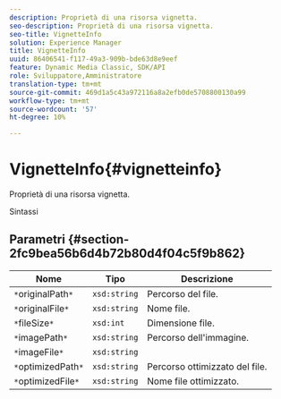 ```yaml
---
description: Proprietà di una risorsa vignetta.
seo-description: Proprietà di una risorsa vignetta.
seo-title: VignetteInfo
solution: Experience Manager
title: VignetteInfo
uuid: 86406541-f117-49a3-909b-bde63d8e9eef
feature: Dynamic Media Classic, SDK/API
role: Sviluppatore,Amministratore
translation-type: tm+mt
source-git-commit: 469d1a5c43a972116a8a2efb0de5708800130a99
workflow-type: tm+mt
source-wordcount: '57'
ht-degree: 10%

---
```



# VignetteInfo{#vignetteinfo}

Proprietà di una risorsa vignetta.

Sintassi

## Parametri {#section-2fc9bea56b6d4b72b80d4f04c5f9b862}

| Nome | Tipo | Descrizione |
|---|---|---|
| `*`originalPath`*` | `xsd:string` | Percorso del file. |
| `*`originalFile`*` | `xsd:string` | Nome file. |
| `*`fileSize`*` | `xsd:int` | Dimensione file. |
| `*`imagePath`*` | `xsd:string` | Percorso dell&#39;immagine. |
| `*`imageFile`*` | `xsd:string` |  |
| `*`optimizedPath`*` | `xsd:string` | Percorso ottimizzato del file. |
| `*`optimizedFile`*` | `xsd:string` | Nome file ottimizzato. |


